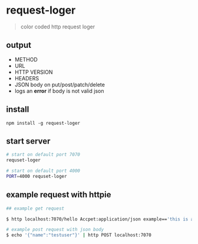 # request-loger
> color coded http request loger

## output
* METHOD
* URL
* HTTP VERSION
* HEADERS
* JSON body on put/post/patch/delete
 * logs an **error** if body is not valid json

## install
`npm install -g request-loger`

## start server
``` sh 
# start on default port 7070
requset-loger
```
``` sh 
# start on default port 4000
PORT=4000 requset-loger
```
## example request with httpie
``` sh
## example get request

$ http localhost:7070/hello Accpet:application/json example=='this is a query string'
```
``` sh
# example post request with json body
$ echo '{"name":"testuser"}' | http POST localhost:7070
```
